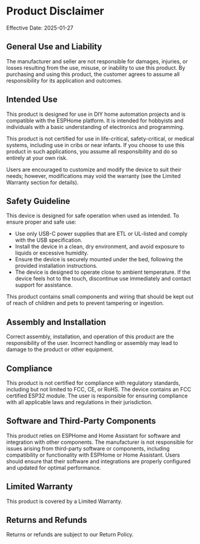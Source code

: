 # Product Disclaimer

Effective Date: 2025-01-27

## General Use and Liability
The manufacturer and seller are not responsible for damages, injuries, or losses resulting from the use, misuse, or inability to use this product. By purchasing and using this product, the customer agrees to assume all responsibility for its application and outcomes.

## Intended Use
This product is designed for use in DIY home automation projects and is compatible with the ESPHome platform. It is intended for hobbyists and individuals with a basic understanding of electronics and programming.

This product is not certified for use in life-critical, safety-critical, or medical systems, including use in cribs or near infants. If you choose to use this product in such applications, you assume all responsibility and do so entirely at your own risk.

Users are encouraged to customize and modify the device to suit their needs; however, modifications may void the warranty (see the Limited Warranty section for details).

## Safety Guideline
This device is designed for safe operation when used as intended. To ensure proper and safe use:

- Use only USB-C power supplies that are ETL or UL-listed and comply with the USB specification.
- Install the device in a clean, dry environment, and avoid exposure to liquids or excessive humidity.
- Ensure the device is securely mounted under the bed, following the provided installation instructions.
- The device is designed to operate close to ambient temperature. If the device feels hot to the touch, discontinue use immediately and contact support for assistance.

This product contains small components and wiring that should be kept out of reach of children and pets to prevent tampering or ingestion.

## Assembly and Installation
Correct assembly, installation, and operation of this product are the responsibility of the user. Incorrect handling or assembly may lead to damage to the product or other equipment.

## Compliance
This product is not certified for compliance with regulatory standards, including but not limited to FCC, CE, or RoHS. The device contains an FCC certified ESP32 module. The user is responsible for ensuring compliance with all applicable laws and regulations in their jurisdiction.

## Software and Third-Party Components
This product relies on ESPHome and Home Assistant for software and integration with other components. The manufacturer is not responsible for issues arising from third-party software or components, including compatibility or functionality with ESPHome or Home Assistant. Users should ensure that their software and integrations are properly configured and updated for optimal performance.

## Limited Warranty
This product is covered by a Limited Warranty.

## Returns and Refunds
Returns or refunds are subject to our Return Policy.
